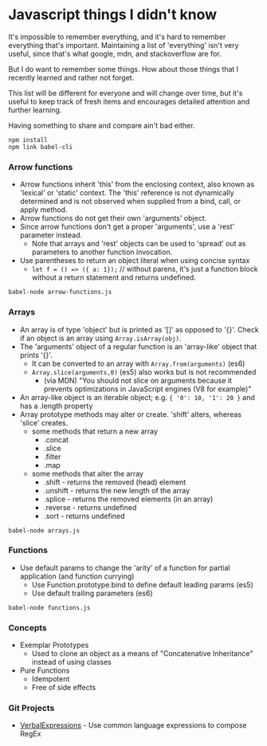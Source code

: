 # Javascript things I didn't know

It's impossible to remember everything, and it's hard to remember everything that's important. Maintaining a list of 'everything' isn't very useful, since that's what google, mdn, and stackoverflow are for. 

But I do want to remember some things. How about those things that I recently learned and rather not forget.

This list will be different for everyone and will change over time, but it's useful to keep track of fresh items and encourages detailed attention and further learning.

Having something to share and compare ain't bad either.

```
npm install
npm link babel-cli
```

### Arrow functions

* Arrow functions inherit 'this' from the enclosing context, also known as 'lexical' or 'static' context. The 'this' reference is not dynamically determined and is not observed when supplied from a bind, call, or apply method.
* Arrow functions do not get their own 'arguments' object.
* Since arrow functions don't get a proper 'arguments', use a 'rest' parameter instead.
   * Note that arrays and 'rest' objects can be used to 'spread' out as parameters to another function invocation.
* Use parentheses to return an object literal when using concise syntax
   * `let f = () => ({ a: 1});` // without parens, it's just a function block without a return statement and returns undefined.

```
babel-node arrow-functions.js
```


### Arrays

* An array is of type 'object' but is printed as '[]' as opposed to '{}'. Check if an object is an array using `Array.isArray(obj)`.
* The 'arguments' object of a regular function is an 'array-like' object that prints '{}'. 
   * It can be converted to an array with `Array.from(arguments)` (es6)
   * `Array.slice(arguments,0)` (es5) also works but is not recommended
      * (via MDN) "You should not slice on arguments because it prevents optimizations in JavaScript engines (V8 for example)"
* An array-like object is an iterable object; e.g. `{ '0': 10, '1': 20 }` and has a .length property
* Array prototype methods may alter or create. 'shift' alters, whereas 'slice' creates.
   * some methods that return a new array
      * .concat
      * .slice
      * .filter
      * .map
   * some methods that alter the array
      * .shift - returns the removed (head) element
      * .unshift - returns the new length of the array
      * .splice - returns the removed elements (in an array)
      * .reverse - returns undefined
      * .sort - returns undefined

```
babel-node arrays.js
```

### Functions

* Use default params to change the 'arity' of a function for partial application (and function currying)
   * Use Function.prototype.bind to define default leading params (es5)
   * Use default trailing parameters (es6)

```
babel-node functions.js
```

### Concepts

* Exemplar Prototypes
   * Used to clone an object as a means of "Concatenative Inheritance" instead of using classes
* Pure Functions
   * Idempotent
   * Free of side effects

### Git Projects

* [VerbalExpressions](https://github.com/VerbalExpressions/JSVerbalExpressions) - Use common language expressions to compose RegEx


